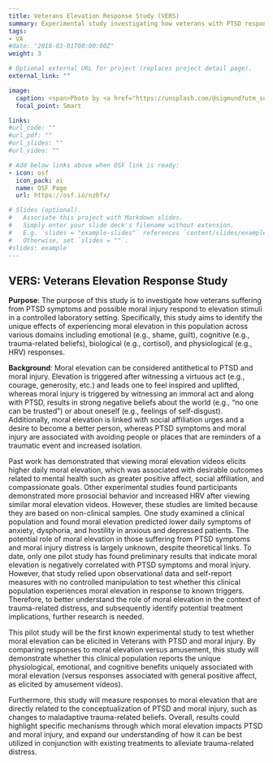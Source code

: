 ```yaml
---
title: Veterans Elevation Response Study (VERS)
summary: Experimental study investigating how veterans with PTSD respond to moral elevation stimuli in a controlled environment.
tags:
- VA
#date: "2018-03-01T00:00:00Z"
weight: 3

# Optional external URL for project (replaces project detail page).
external_link: ""

image:
  caption: <span>Photo by <a href="https://unsplash.com/@sigmund?utm_source=unsplash&amp;utm_medium=referral&amp;utm_content=creditCopyText">Sigmund</a> on <a href="https://unsplash.com/s/photos/testing?utm_source=unsplash&amp;utm_medium=referral&amp;utm_content=creditCopyText">Unsplash</a></span>
  focal_point: Smart

links:
#url_code: ""
#url_pdf: ""
#url_slides: ""
#url_video: ""

# Add below links above when OSF link is ready:
- icon: osf
  icon_pack: ai
  name: OSF Page
  url: https://osf.io/nzbfx/

# Slides (optional).
#   Associate this project with Markdown slides.
#   Simply enter your slide deck's filename without extension.
#   E.g. `slides = "example-slides"` references `content/slides/example-slides.md`.
#   Otherwise, set `slides = ""`.
#slides: example
---
```

## **VERS**: **V**eterans **E**levation **R**esponse **S**tudy

**Purpose**: 
The purpose of this study is to investigate how veterans suffering from PTSD symptoms and possible moral injury respond to elevation stimuli in a controlled laboratory setting. Specifically, this study aims to identify the unique effects of experiencing moral elevation in this population across various domains including emotional (e.g., shame, guilt), cognitive (e.g., trauma-related beliefs), biological (e.g., cortisol), and physiological (e.g., HRV) responses.

**Background**: 
Moral elevation can be considered antithetical to PTSD and moral injury. Elevation is triggered after witnessing a virtuous act (e.g., courage, generosity, etc.) and leads one to feel inspired and uplifted, whereas moral injury is triggered by witnessing an immoral act and along with PTSD, results in strong negative beliefs about the world (e.g., “no one can be trusted”) or about oneself (e.g., feelings of self-disgust). Additionally, moral elevation is linked with social affiliation urges and a desire to become a better person, whereas PTSD symptoms and moral injury are associated with avoiding people or places that are reminders of a traumatic event and increased isolation.

Past work has demonstrated that viewing moral elevation videos elicits higher daily moral elevation, which was associated with desirable outcomes related to mental health such as greater positive affect, social affiliation, and compassionate goals. Other experimental studies found participants demonstrated more prosocial behavior and increased HRV after viewing similar moral elevation videos. However, these studies are limited because they are based on non-clinical samples. One study examined a clinical population and found moral elevation predicted lower daily symptoms of anxiety, dysphoria, and hostility in anxious and depressed patients. The potential role of moral elevation in those suffering from PTSD symptoms and moral injury distress is largely unknown, despite theoretical links. To date, only one pilot study has found preliminary results that indicate moral elevation is negatively correlated with PTSD symptoms and moral injury. However, that study relied upon observational data and self-report measures with no controlled manipulation to test whether this clinical population experiences moral elevation in response to known triggers. Therefore, to better understand the role of moral elevation in the context of trauma-related distress, and subsequently identify potential treatment implications, further research is needed.

This pilot study will be the first known experimental study to test whether moral elevation can be elicited in Veterans with PTSD and moral injury. By comparing responses to moral elevation versus amusement, this study will demonstrate whether this clinical population reports the unique physiological, emotional, and cognitive benefits uniquely associated with moral elevation (versus responses associated with general positive affect, as elicited by amusement videos).

Furthermore, this study will measure responses to moral elevation that are directly related to the conceptualization of PTSD and moral injury, such as changes to maladaptive trauma-related beliefs. Overall, results could highlight specific mechanisms through which moral elevation impacts PTSD and moral injury, and expand our understanding of how it can be best utilized in conjunction with existing treatments to alleviate trauma-related distress.